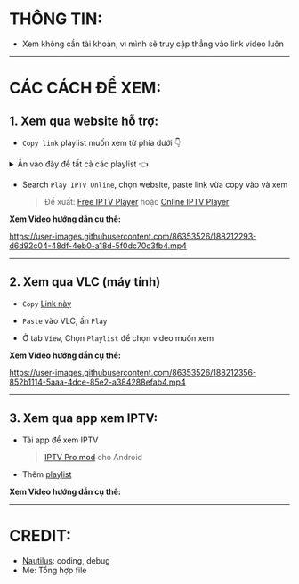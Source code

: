 # THÔNG TIN:

- Xem không cần tài khoản, vì mình sẽ truy cập thẳng vào link video luôn

---

# CÁC CÁCH ĐỂ XEM:

## 1. Xem qua website hỗ trợ:

- `Copy link` playlist muốn xem từ phía dưới 👇

<Details>
<summary>
Ấn vào đây để tất cả các playlist 👈
</summary>

- [Video Sửa Chữa Bo Điều Hòa Casper Inverter Gas 32 - 12000BTU - SX2020](https://github.com/KevinNitroG/Tai-Lieu-Dien-Tu/raw/main/m3u/Video%20S%E1%BB%ADa%20Ch%E1%BB%AFa%20Bo%20%C4%90i%E1%BB%81u%20H%C3%B2a%20Casper%20Inverter%20Gas%2032%20-%2012000BTU%20-%20SX2020.m3u)

- [Video Sửa Chữa Bo Điều Hòa LG Inverter Gas 32 - 9000BTU](https://github.com/KevinNitroG/Tai-Lieu-Dien-Tu/raw/main/m3u/Video%20S%E1%BB%ADa%20Ch%E1%BB%AFa%20Bo%20%C4%90i%E1%BB%81u%20H%C3%B2a%20LG%20Inverter%20Gas%2032%20-%209000BTU.m3u)

- [Video Sửa chữa bo điều hòa Sharp gas32 Inverter 9000BTU - SX2019](https://github.com/KevinNitroG/Tai-Lieu-Dien-Tu/raw/main/m3u/Video%20S%E1%BB%ADa%20ch%E1%BB%AFa%20bo%20%C4%91i%E1%BB%81u%20h%C3%B2a%20Sharp%20gas32%20Inverter%209000BTU%20-%20SX2019.m3u)

- [Video Sửa Chữa Bo Mạch Điều Hòa Inverter Chung](https://github.com/KevinNitroG/Tai-Lieu-Dien-Tu/raw/main/m3u/Video%20S%E1%BB%ADa%20Ch%E1%BB%AFa%20Bo%20M%E1%BA%A1ch%20%C4%90i%E1%BB%81u%20H%C3%B2a%20Inverter%20Chung.m3u)

- [Video Giáo trình Sửa các loại Nguồn xung](https://github.com/KevinNitroG/Tai-Lieu-Dien-Tu/raw/main/m3u/Video%20Gi%C3%A1o%20tr%C3%ACnh%20S%E1%BB%ADa%20c%C3%A1c%20lo%E1%BA%A1i%20Ngu%E1%BB%93n%20xung.m3u)

- [Video Sửa Chữa Bo Điều hòa Casper MONO -SX2020](https://github.com/KevinNitroG/Tai-Lieu-Dien-Tu/raw/main/m3u/Video%20S%E1%BB%ADa%20Ch%E1%BB%AFa%20Bo%20%C4%90i%E1%BB%81u%20h%C3%B2a%20Casper%20MONO%20-SX2020.m3u)

- [Video Sửa Đ. Hòa Daikin Nội địa -R22MES](https://github.com/KevinNitroG/Tai-Lieu-Dien-Tu/raw/main/m3u/Video%20S%E1%BB%ADa%20%C4%90.%20H%C3%B2a%20Daikin%20N%E1%BB%99i%20%C4%91%E1%BB%8Ba%20-R22MES.m3u)

- [Video Sửa chữa Bo mạch Điều hòa Daikin Mono SX2017](https://github.com/KevinNitroG/Tai-Lieu-Dien-Tu/raw/main/m3u/Video%20S%E1%BB%ADa%20ch%E1%BB%AFa%20Bo%20m%E1%BA%A1ch%20%C4%90i%E1%BB%81u%20h%C3%B2a%20Daikin%20Mono%20SX2017.m3u)

- [Video Sửa chữa Bo mạch Điều hòa Panasonic Mono SX2017](https://github.com/KevinNitroG/Tai-Lieu-Dien-Tu/raw/main/m3u/Video%20S%E1%BB%ADa%20ch%E1%BB%AFa%20Bo%20m%E1%BA%A1ch%20%C4%90i%E1%BB%81u%20h%C3%B2a%20Panasonic%20Mono%20SX2017.m3u)

- [Điện tử CB phần 2 - Mạch cơ bản trên Thiết bị Điện tử Điện lạnh](https://github.com/KevinNitroG/Tai-Lieu-Dien-Tu/raw/main/m3u/%C4%90i%E1%BB%87n%20t%E1%BB%AD%20CB%20ph%E1%BA%A7n%202%20-%20M%E1%BA%A1ch%20c%C6%A1%20b%E1%BA%A3n%20tr%C3%AAn%20Thi%E1%BA%BFt%20b%E1%BB%8B%20%C4%90i%E1%BB%87n%20t%E1%BB%AD%20%C4%90i%E1%BB%87n%20l%E1%BA%A1nh.m3u)

- [Video Sửa chữa Máy in Laser Canon2900](https://github.com/KevinNitroG/Tai-Lieu-Dien-Tu/raw/main/m3u/Video%20S%E1%BB%ADa%20ch%E1%BB%AFa%20M%C3%A1y%20in%20Laser%20Canon2900.m3u)

- [Sửa bo Điều Hòa Fujitsu nội địa 100V - 9000BTU gas 410 sx 2013](https://github.com/KevinNitroG/Tai-Lieu-Dien-Tu/raw/main/m3u/S%E1%BB%ADa%20bo%20%C4%90i%E1%BB%81u%20H%C3%B2a%20Fujitsu%20n%E1%BB%99i%20%C4%91%E1%BB%8Ba%20100V%20-%209000BTU%20gas%20410%20sx%202013.m3u)

- [Video Sửa Chữa Bo Điều Hòa Mitsubishi 9000BTU gas 410- 100v](https://github.com/KevinNitroG/Tai-Lieu-Dien-Tu/raw/main/m3u/Video%20S%E1%BB%ADa%20Ch%E1%BB%AFa%20Bo%20%C4%90i%E1%BB%81u%20H%C3%B2a%20Mitsubishi%209000BTU%20gas%20410-%20100v.m3u)

- [Video Sửa chữa Bo mạch Điều hòa Mono (chung)](https://github.com/KevinNitroG/Tai-Lieu-Dien-Tu/raw/main/m3u/Video%20S%E1%BB%ADa%20ch%E1%BB%AFa%20Bo%20m%E1%BA%A1ch%20%C4%90i%E1%BB%81u%20h%C3%B2a%20Mono%20(chung).m3u)

- [Video Sửa Bo Điều hòa Toshiba Inverter 12000 Gas32 -SX2019](https://github.com/KevinNitroG/Tai-Lieu-Dien-Tu/raw/main/m3u/Video%20S%E1%BB%ADa%20Bo%20%C4%90i%E1%BB%81u%20h%C3%B2a%20Toshiba%20Inverter%2012000%20Gas32%20-SX2019.m3u)

- [Video Sửa chữa Bo tủ lạnh Panasonic Mono](https://github.com/KevinNitroG/Tai-Lieu-Dien-Tu/raw/main/m3u/Video%20S%E1%BB%ADa%20ch%E1%BB%AFa%20Bo%20t%E1%BB%A7%20l%E1%BA%A1nh%20Panasonic%20Mono.m3u)

- [Video Sửa Chữa Bo Tủ Lạnh Side By Side Sam Sung 500l](https://github.com/KevinNitroG/Tai-Lieu-Dien-Tu/raw/main/m3u/Video%20S%E1%BB%ADa%20Ch%E1%BB%AFa%20Bo%20T%E1%BB%A7%20L%E1%BA%A1nh%20Side%20By%20Side%20Sam%20Sung%20500l.m3u)

- [Video Sửa Bo Điều hòa Samsung Inverter Gas410 - SX2018](https://github.com/KevinNitroG/Tai-Lieu-Dien-Tu/raw/main/m3u/Video%20S%E1%BB%ADa%20Bo%20%C4%90i%E1%BB%81u%20h%C3%B2a%20Samsung%20Inverter%20Gas410%20-%20SX2018.m3u)

</Details>

- Search `Play IPTV Online`, chọn website, paste link vừa copy vào và xem

  > Đề xuất: [Free IPTV Player](https://freeiptvplayer.com/) hoặc [Online IPTV Player](https://onlineiptvplayer.com/)

**Xem Video hướng dẫn cụ thể:**

https://user-images.githubusercontent.com/86353526/188212293-d6d92c04-48df-4eb0-a18d-5f0dc70c3fb4.mp4

---

## 2. Xem qua VLC __(máy tính)__

- `Copy` [Link này](https://github.com/KevinNitroG/Tai-Lieu-Dien-Tu/raw/main/T%C3%A0i%20li%E1%BB%87u%20%C4%91i%E1%BB%87n%20t%E1%BB%AD%20-C%C3%A1c%20kho%C3%A1.m3u)

- `Paste` vào VLC, ấn `Play`

- Ở tab `View`, Chọn `Playlist` để chọn video muốn xem

**Xem Video hướng dẫn cụ thể:**

https://user-images.githubusercontent.com/86353526/188212356-852b1114-5aaa-4dce-85e2-a384288efab4.mp4

---

## 3. Xem qua app xem IPTV:

- Tải app để xem IPTV
  > [IPTV Pro mod](https://github.com/KevinNitroG/Public-Stuff/raw/main/Watch%20TV%20apps/IPTV_Pro_v6.1.11_b1103_armeabi-v7a_K.apk) cho Android

- Thêm [playlist](https://github.com/KevinNitroG/Tai-Lieu-Dien-Tu/raw/main/T%C3%A0i%20li%E1%BB%87u%20%C4%91i%E1%BB%87n%20t%E1%BB%AD%20-%20C%C3%A1c%20b%C3%A0i%20c%E1%BB%A7a%20c%C3%A1c%20kho%C3%A1.m3u)

**Xem Video hướng dẫn cụ thể:**



---

# CREDIT:

- [Nautilus](github.com/longtoZ/): coding, debug
- Me: Tổng hợp file

